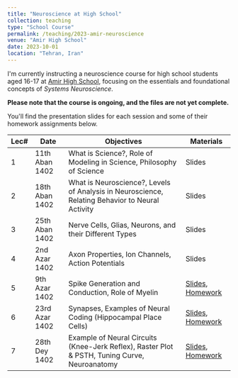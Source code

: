 ```yaml
---
title: "Neuroscience at High School"
collection: teaching
type: "School Course"
permalink: /teaching/2023-amir-neuroscience
venue: "Amir High School"
date: 2023-10-01
location: "Tehran, Iran"
---
```


I'm currently instructing a neuroscience course for high school students aged 16-17 at [Amir High School](https://amirschool.com/), focusing on the essentials and foundational concepts of _Systems Neuroscience_.

**Please note that the course is ongoing, and the files are not yet complete.**

You'll find the presentation slides for each session and some of their homework assignments below.



| Lec#  | Date             | Objectives                                                                                      | Materials        |
| ----- | ---------------- | ----------------------------------------------------------------------------------------------- | ---------------- |
| 1     | 11th Aban 1402   | What is Science?, Role of Modeling in Science, Philosophy of Science                            | Slides           |
| 2     | 18th Aban 1402   | What is Neuroscience?, Levels of Analysis in Neuroscience, Relating Behavior to Neural Activity | Slides           |
| 3     | 25th Aban 1402   | Nerve Cells, Glias, Neurons, and their Different Types                                          | Slides           |
| 4     | 2nd Azar 1402    | Axon Properties, Ion Channels, Action Potentials                                                | Slides           |
| 5     | 9th Azar 1402    | Spike Generation and Conduction, Role of Myelin                                                 | [Slides](https://drive.google.com/file/d/14l2mF485X9H0DEIESko2QTaZEVAGLLro/view?usp=sharing), [Homework](https://docs.google.com/forms/d/e/1FAIpQLSeJYBVJ--0n8TgnKlkHpf24tI52DdK4365WJveC0hzAtnpr-g/viewform?usp=sf_link) |
| 6     | 23rd Azar 1402   | Synapses, Examples of Neural Coding (Hippocampal Place Cells)                                                           | [Slides](https://drive.google.com/file/d/13lGkS9WyEL97nnPCZBpv5bqJKnxuRqTS/view?usp=sharing), [Homework](https://docs.google.com/forms/d/e/1FAIpQLSdDMn-kL2kvUzeIKP9bMoaF4cAa5l5BkGPd_wumP5AVRVYeBw/viewform?usp=sf_link) |
| 7     | 28th Dey 1402    | Example of Neural Circuits (Knee-Jerk Reflex), Raster Plot & PSTH, Tuning Curve, Neuroanatomy                           | [Slides](https://drive.google.com/file/d/1mbc0dU73nJkrZ-GYl2TAHM6eFkxeJTsd/view?usp=sharing), [Homework](https://docs.google.com/forms/d/e/1FAIpQLSf15TGVKWnqQYcmOiJFVDtXj3kzRwB8n9sf_ZFJ-0Vldrowsg/viewform?usp=sf_link) |

